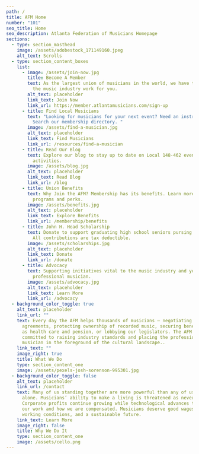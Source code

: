 ```yaml
---
path: /
title: AFM Home
number: "101"
seo_title: Home
seo_description: Atlanta Federation of Musicians Homepage
sections:
  - type: section_masthead
    image: /assets/adobestock_171149160.jpeg
    alt_text: Scrolls
  - type: section_content_boxes
    list:
      - image: /assets/join-now.jpg
        title: Become A Member
        text: As the largest union of musicians in the world, we have the power to make
          the music industry work for you.
        alt_text: placeholder
        link_text: Join Now
        link_url: https://member.atlantamusicians.com/sign-up
      - title: Find Local Musicians
        text: "Looking for musicians for your next event? Need an instrumental teacher?
          Search our membership directory. "
        image: /assets/find-a-musician.jpg
        alt_text: placeholder
        link_text: Find Musicians
        link_url: /resources/find-a-musician
      - title: Read Our Blog
        text: Explore our blog to stay up to date on Local 148-462 events and membership
          activities.
        image: /assets/blog.jpg
        alt_text: placeholder
        link_text: Read Blog
        link_url: /blog
      - title: Union Benefits
        text: Why Join the AFM? Membership has its benefits. Learn more about our
          programs and perks.
        image: /assets/benefits.jpg
        alt_text: placeholder
        link_text: Explore Benefits
        link_url: /membership/benefits
      - title: John H. Head Scholarship
        text: Donate to support graduating high school seniors pursing a music career.
          All contributions are tax deductible.
        image: /assets/scholarships.jpg
        alt_text: placeholder
        link_text: Donate
        link_url: /donate
      - title: Advocacy
        text: Supporting initiatives vital to the music industry and your career as a
          professional musician.
        image: /assets/advocacy.jpg
        alt_text: placeholder
        link_text: Learn More
        link_url: /advocacy
  - background_color_toggle: true
    alt_text: placeholder
    link_url: ""
    text: Every day the AFM helps thousands of musicians — negotiating fair
      agreements, protecting ownership of recorded music, securing benefits such
      as health care and pension, or lobbying our legislators. The AFM is
      committed to raising industry standards and placing the professional
      musician in the foreground of the cultural landscape..
    link_text: ""
    image_right: true
    title: What We Do
    type: section_content_one
    image: /assets/pexels-josh-sorenson-995301.jpg
  - background_color_toggle: false
    alt_text: placeholder
    link_url: /contact
    text: Many of us standing together are more powerful than any of us standing
      alone. Musicians’ ability to make a living is threatened as never before.
      Corporate profits continue growing while technological advances transform
      our work and how we are compensated. Musicians deserve good wages, decent
      working conditions, and a sustainable future.
    link_text: Learn More
    image_right: false
    title: Why We Do It
    type: section_content_one
    image: /assets/cello.png
---
```

